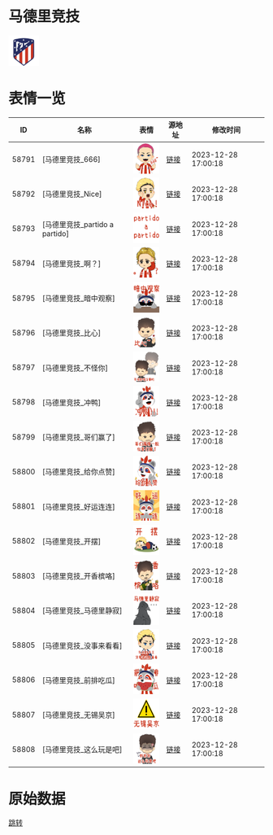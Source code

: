 # 马德里竞技

<img src="./cover.png" height="60" alt="cover" />

# 表情一览

|ID|名称|表情|源地址|修改时间|
|----|----|----|----|----|
|58791|[马德里竞技_666]|<img src="./pic/058791_%5B马德里竞技_666%5D.png" height="60" alt="666"/>|[链接](https://i0.hdslb.com/bfs/emote/4ebac6cf2869fecf451bd8e40f107270f7a70700.png)|2023-12-28 17:00:18|
|58792|[马德里竞技_Nice]|<img src="./pic/058792_%5B马德里竞技_Nice%5D.png" height="60" alt="Nice"/>|[链接](https://i0.hdslb.com/bfs/emote/20782203cc3fccbcda5168b2db6495e09fcaf51d.png)|2023-12-28 17:00:18|
|58793|[马德里竞技_partido a partido]|<img src="./pic/058793_%5B马德里竞技_partido a partido%5D.png" height="60" alt="partido a partido"/>|[链接](https://i0.hdslb.com/bfs/emote/5f48c6a5170f0d466dc44f70da55334ee31a1d10.png)|2023-12-28 17:00:18|
|58794|[马德里竞技_啊？]|<img src="./pic/058794_%5B马德里竞技_啊？%5D.png" height="60" alt="啊？"/>|[链接](https://i0.hdslb.com/bfs/emote/5136e52fde3f93c5b072795c2fa082f47c1b6485.png)|2023-12-28 17:00:18|
|58795|[马德里竞技_暗中观察]|<img src="./pic/058795_%5B马德里竞技_暗中观察%5D.png" height="60" alt="暗中观察"/>|[链接](https://i0.hdslb.com/bfs/emote/cd38628669bf44b89ac9b071e5e9bb184a204146.png)|2023-12-28 17:00:18|
|58796|[马德里竞技_比心]|<img src="./pic/058796_%5B马德里竞技_比心%5D.png" height="60" alt="比心"/>|[链接](https://i0.hdslb.com/bfs/emote/69b3052c607f0176b19c4b6746ee57fbf34d0484.png)|2023-12-28 17:00:18|
|58797|[马德里竞技_不怪你]|<img src="./pic/058797_%5B马德里竞技_不怪你%5D.png" height="60" alt="不怪你"/>|[链接](https://i0.hdslb.com/bfs/emote/321dfe78f637e519ab9c05f6dd114e0ec368df05.png)|2023-12-28 17:00:18|
|58798|[马德里竞技_冲鸭]|<img src="./pic/058798_%5B马德里竞技_冲鸭%5D.png" height="60" alt="冲鸭"/>|[链接](https://i0.hdslb.com/bfs/emote/667d3a3e074fa7fa64a0ab7a44d1776dfc6a0351.png)|2023-12-28 17:00:18|
|58799|[马德里竞技_哥们赢了]|<img src="./pic/058799_%5B马德里竞技_哥们赢了%5D.png" height="60" alt="哥们赢了"/>|[链接](https://i0.hdslb.com/bfs/emote/a97c580ded525d19faffcebe4aab33cf34a3e577.png)|2023-12-28 17:00:18|
|58800|[马德里竞技_给你点赞]|<img src="./pic/058800_%5B马德里竞技_给你点赞%5D.png" height="60" alt="给你点赞"/>|[链接](https://i0.hdslb.com/bfs/emote/c32d9e85df00e113a88f66e12d8d452c9711948f.png)|2023-12-28 17:00:18|
|58801|[马德里竞技_好运连连]|<img src="./pic/058801_%5B马德里竞技_好运连连%5D.png" height="60" alt="好运连连"/>|[链接](https://i0.hdslb.com/bfs/emote/68af7a05e8c38a7900d3038dbf80f01e8ae79c52.png)|2023-12-28 17:00:18|
|58802|[马德里竞技_开摆]|<img src="./pic/058802_%5B马德里竞技_开摆%5D.png" height="60" alt="开摆"/>|[链接](https://i0.hdslb.com/bfs/emote/c61aa0a34568bba845e1dcf44019748727ab88ab.png)|2023-12-28 17:00:18|
|58803|[马德里竞技_开香槟咯]|<img src="./pic/058803_%5B马德里竞技_开香槟咯%5D.png" height="60" alt="开香槟咯"/>|[链接](https://i0.hdslb.com/bfs/emote/b7c4d6366465682eb07f79a0a5a15c18e5b1d494.png)|2023-12-28 17:00:18|
|58804|[马德里竞技_马德里静寂]|<img src="./pic/058804_%5B马德里竞技_马德里静寂%5D.png" height="60" alt="马德里静寂"/>|[链接](https://i0.hdslb.com/bfs/emote/d5457d87552e35dc535102ac2be1f12a0b08fc7b.png)|2023-12-28 17:00:18|
|58805|[马德里竞技_没事来看看]|<img src="./pic/058805_%5B马德里竞技_没事来看看%5D.png" height="60" alt="没事来看看"/>|[链接](https://i0.hdslb.com/bfs/emote/6deff461e7390213a1e528c8ff1a86aa3779579f.png)|2023-12-28 17:00:18|
|58806|[马德里竞技_前排吃瓜]|<img src="./pic/058806_%5B马德里竞技_前排吃瓜%5D.png" height="60" alt="前排吃瓜"/>|[链接](https://i0.hdslb.com/bfs/emote/901c6e7f4c2424b795e918857eb5837e3519b703.png)|2023-12-28 17:00:18|
|58807|[马德里竞技_无锡吴京]|<img src="./pic/058807_%5B马德里竞技_无锡吴京%5D.png" height="60" alt="无锡吴京"/>|[链接](https://i0.hdslb.com/bfs/emote/5a3e894d3f17ade2d35be6bb82051b46ddcce8e5.png)|2023-12-28 17:00:18|
|58808|[马德里竞技_这么玩是吧]|<img src="./pic/058808_%5B马德里竞技_这么玩是吧%5D.png" height="60" alt="这么玩是吧"/>|[链接](https://i0.hdslb.com/bfs/emote/045bc81b9e59219e2d3dee5e1f5e3df6e8c6ea2f.png)|2023-12-28 17:00:18|

# 原始数据

[跳转](./raw.json)

